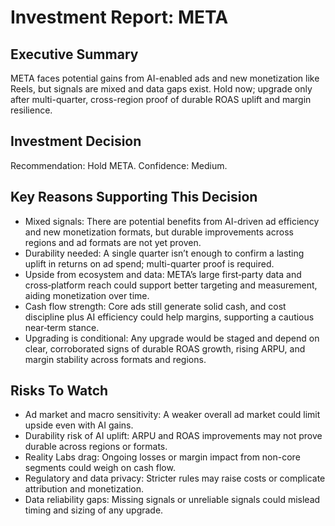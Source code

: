 # Investment Report: META
## Executive Summary
META faces potential gains from AI-enabled ads and new monetization like Reels, but signals are mixed and data gaps exist. Hold now; upgrade only after multi-quarter, cross-region proof of durable ROAS uplift and margin resilience.

## Investment Decision
Recommendation: Hold META. Confidence: Medium.

## Key Reasons Supporting This Decision
- Mixed signals: There are potential benefits from AI-driven ad efficiency and new monetization formats, but durable improvements across regions and ad formats are not yet proven.
- Durability needed: A single quarter isn’t enough to confirm a lasting uplift in returns on ad spend; multi-quarter proof is required.
- Upside from ecosystem and data: META’s large first‑party data and cross‑platform reach could support better targeting and measurement, aiding monetization over time.
- Cash flow strength: Core ads still generate solid cash, and cost discipline plus AI efficiency could help margins, supporting a cautious near‑term stance.
- Upgrading is conditional: Any upgrade would be staged and depend on clear, corroborated signs of durable ROAS growth, rising ARPU, and margin stability across formats and regions.

## Risks To Watch
- Ad market and macro sensitivity: A weaker overall ad market could limit upside even with AI gains.
- Durability risk of AI uplift: ARPU and ROAS improvements may not prove durable across regions or formats.
- Reality Labs drag: Ongoing losses or margin impact from non-core segments could weigh on cash flow.
- Regulatory and data privacy: Stricter rules may raise costs or complicate attribution and monetization.
- Data reliability gaps: Missing signals or unreliable signals could mislead timing and sizing of any upgrade.